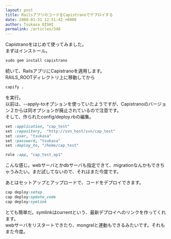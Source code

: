 ```yaml
---
layout: post
title: RailsアプリのコードをCapistranoでデプロイする
date: 2008-01-31 12:51:42 +0900
author: Tsukasa OISHI
permalink: /articles/348
---
```



Capistranoをはじめて使ってみました。  
まずはインストール。  

```ruby  
sudo gem install capistrano  
```  

続いて、RailsアプリにCapistranoを適用します。  
RAILS\_ROOTディレクトリ上に移動してから  

```ruby  
capify .  
```  

を実行。  
以前は、--apply-toオプションを使っていたようですが、Capistranoのバージョン２からは同オプションが廃止されているので注意です。  
そして、作られたconfig/deploy.rbの編集。  

```ruby  
set :application, "cap_test"  
set :repository,  "http://svn_host/svn/cap_test"  
set :user, "tsukasa"  
set :password, "tsukasa"  
set :deploy_to, "/home/cap_test"  

role :app, "cap_test_ap1"  
```  

こんな感じ。webサーバとかdbサーバも指定できて、migrationなんかもできちゃうみたい。まだ試してないので、それはまた今度です。  

あとはセットアップとアップロードで、コードをデプロイできます。  

```ruby  
cap deploy:setup  
cap deploy:update_code  
cap deploy:symlink  
```  

とても簡単だ。symlinkはcurrentという、最新デプロイへのリンクを作ってくれます。  
webサーバをリスタートできたり、mongrelと連動もできるみたいです。それもまた今度。  

